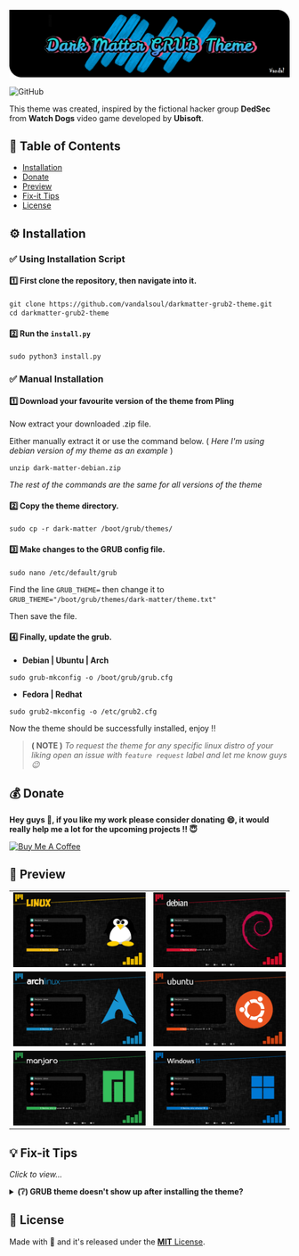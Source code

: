 ![logo](/media/logo.png)

![GitHub](https://img.shields.io/github/license/vandalsoul/dedsec-grub2-theme?style=for-the-badge)

This theme was created, inspired by the fictional hacker group **DedSec** from **Watch Dogs** video game developed by **Ubisoft**.

## 📙 Table of Contents
- [Installation](https://github.com/vandalsoul/darkmatter-grub2-theme#%EF%B8%8F-installation)
- [Donate](https://github.com/vandalsoul/darkmatter-grub2-theme#-donate)
- [Preview](https://github.com/vandalsoul/darkmatter-grub2-theme#-preview)
- [Fix-it Tips](https://github.com/vandalsoul/darkmatter-grub2-theme#-fix-it-tips)
- [License](https://github.com/vandalsoul/darkmatter-grub2-theme#-license)

## ⚙️ Installation

### ✅ Using Installation Script

#### 1️⃣ First clone the repository, then navigate into it.
```shell
git clone https://github.com/vandalsoul/darkmatter-grub2-theme.git
cd darkmatter-grub2-theme
```

#### 2️⃣ Run the `install.py`
```shell
sudo python3 install.py
```

### ✅ Manual Installation

#### 1️⃣ Download your favourite version of the theme from Pling

Now extract your downloaded .zip file.

Either manually extract it or use the command below. ( *Here I'm using debian version of my theme as an example* )
```shell
unzip dark-matter-debian.zip
```
*The rest of the commands are the same for all versions of the theme*

#### 2️⃣ Copy the theme directory.
```shell
sudo cp -r dark-matter /boot/grub/themes/
```
#### 3️⃣ Make changes to the GRUB config file.

```shell
sudo nano /etc/default/grub
```
Find the line `GRUB_THEME=` then change it to `GRUB_THEME="/boot/grub/themes/dark-matter/theme.txt"`

Then save the file.

#### 4️⃣ Finally, update the grub.

- **Debian | Ubuntu | Arch**
```shell
sudo grub-mkconfig -o /boot/grub/grub.cfg
```
- **Fedora | Redhat**
```shell
sudo grub2-mkconfig -o /etc/grub2.cfg
```
Now the theme should be successfully installed, enjoy !!

> **( NOTE )** *To request the theme for any specific linux distro of your liking open an issue with `feature request` label and let me know guys 😉*

## 💰 Donate
**Hey guys 👋, if you like my work please consider donating 😄, it would really help me a lot for the upcoming projects !! 😇**

<a href="https://www.buymeacoffee.com/vandalsoul" target="_blank"><img src="https://cdn.buymeacoffee.com/buttons/v2/default-yellow.png" alt="Buy Me A Coffee" style="height: 60px !important;width: 217px !important;" ></a>

## 📸 Preview
 
|  |  |
| :---: | :---: |
| ![Linux](/media/previews/preview-linux.png) | ![Debian](/media/previews/preview-debian.png) |
| ![Arch](/media/previews/preview-arch.png) | ![Ubuntu](/media/previews/preview-ubuntu.png) |
| ![Manjaro](/media/previews/preview-manjaro.png) | ![Windows](/media/previews/preview-windows.png) |

## 💡 Fix-it Tips
*Click to view...*

<details>
  <summary><b>(❔) GRUB theme doesn't show up after installing the theme?</b></summary>
  <br>
  
 *It is mainly because of your grub config file ( **located at /etc/default/grub** ).*
  
 *Default grub config will be different for every linux distro. So inorder for this to work you will have to make some tweaks in your grub config file.*

 *This is the [GRUB config](/media/mx-linux-grub-config-file.txt) file for MX Linux 19.4*

 **[ WARNING ❌ ] : This is only for referance and not for copy-pasting since it is a Debian-based distro, yours might be different and can mess up the boot.**
  
</details>

## 📝 License
Made with 💖 and it's released under the [**MIT** License](/LICENSE).

